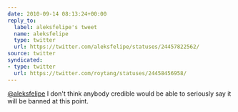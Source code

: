 ```yaml
---
date: 2010-09-14 08:13:24+00:00
reply_to:
  label: aleksfelipe's tweet
  name: aleksfelipe
  type: twitter
  url: https://twitter.com/aleksfelipe/statuses/24457822562/
source: twitter
syndicated:
- type: twitter
  url: https://twitter.com/roytang/statuses/24458456958/
---
```


[@aleksfelipe](https://twitter.com/aleksfelipe/) I don't think anybody credible would be able to seriously say it will be banned at this point.